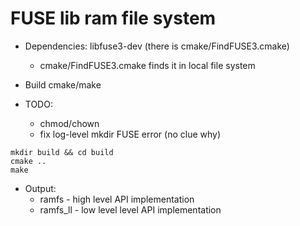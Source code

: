# FUSE lib ram file system

* Dependencies: libfuse3-dev (there is cmake/FindFUSE3.cmake)
    * cmake/FindFUSE3.cmake finds it in local file system

* Build cmake/make

* TODO:
    * chmod/chown
    * fix log-level mkdir FUSE error (no clue why)

```
mkdir build && cd build
cmake ..
make
```

* Output:
    * ramfs - high level API implementation
    * ramfs_ll - low level level API implementation
